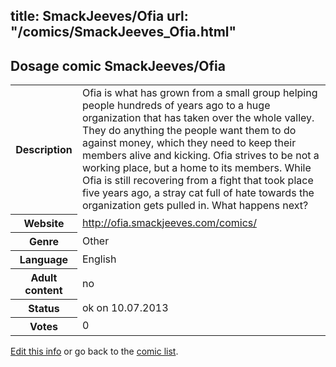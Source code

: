 title: SmackJeeves/Ofia
url: "/comics/SmackJeeves_Ofia.html"
---
Dosage comic SmackJeeves/Ofia
-----------------------------------------

<p id="msg"></p>
<script type="text/javascript">
if (window.location.search === '?edit_info_mail=sent_ok') {
  var elem = document.getElementById("msg");
  elem.innerHTML = 'Edited information sucessfully sent for review, which is usually done daily. Thanks!';
  elem.className = 'ok';
}
</script>
<table class="comicinfo">
<tr>
<th>Description</th><td>Ofia is what has grown from a small group helping people hundreds of years ago to a huge organization that has taken over the whole valley. They do anything the people want them to do against money, which they need to keep their members alive and kicking. Ofia strives to be not a working place, but a home to its members. While Ofia is still recovering from a fight that took place five years ago, a stray cat full of hate towards the organization gets pulled in. What happens next?</td>
</tr>
<tr>
<th>Website</th><td><a href="http://ofia.smackjeeves.com/comics/">http://ofia.smackjeeves.com/comics/</a></td>
</tr>
<tr>
<th>Genre</th><td>Other</td>
</tr>
<tr>
<th>Language</th><td>English</td>
</tr>
<tr>
<th>Adult content</th><td>no</td>
</tr>
<tr>
<th>Status</th><td>ok on 10.07.2013</td>
</tr>
<tr>
<th>Votes</th><td>0</td>
</tr>
</table>

[Edit this info](SmackJeeves_Ofia_edit.html) or go back to the [comic list](../comic-index.html).
